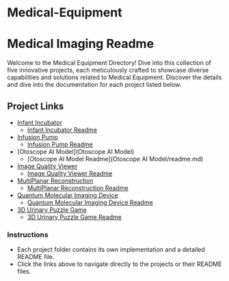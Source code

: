 # Medical-Equipment

# Medical Imaging Readme

Welcome to the Medical Equipment Directory! Dive into this collection of five innovative projects, each meticulously crafted to showcase diverse capabilities and solutions related to Medical Equipment. Discover the details and dive into the documentation for each project listed below.

## Project Links

- [Infant Incubator](Infant-Incubator)
  - [Infant Incubator Readme](Infant-Incubator/README.md)
- [Infusion Pump](Infustion-Pump)
  - [Infusion Pump Readme](Infustion-Pump/README.md)
- [Otoscope AI Model](Otoscope AI Model)
  - [Otoscope AI Model Readme](Otoscope AI Model/readme.md)
- [Image Quality Viewer](https://github.com/MonaElkhouly/Anatomy-Based-Imaging/tree/main/Image_Quality_Viewer)
  - [Image Quality Viewer Readme](https://github.com/MonaElkhouly/Anatomy-Based-Imaging/tree/main/Image_Quality_Viewer#readme)
- [MultiPlanar Reconstruction](https://github.com/MonaElkhouly/Anatomy-Based-Imaging/tree/main/MultiPlanar-Reconstruction)
  - [MultiPlanar Reconstruction Readme](https://github.com/MonaElkhouly/Anatomy-Based-Imaging/blob/main/MultiPlanar-Reconstruction/README.md)
- [Quantum Molecular Imaging Device](https://github.com/MonaElkhouly/Anatomy-Based-Imaging/tree/main/Quantum%20Molecular%20Imaging%20Device)
  - [Quantum Molecular Imaging Device Readme](https://github.com/MonaElkhouly/Anatomy-Based-Imaging/blob/main/Quantum%20Molecular%20Imaging%20Device/README.md)
- [3D Urinary Puzzle Game](https://github.com/MonaElkhouly/Anatomy-Based-Imaging/tree/main/Urinary%20System%20Unity%20Puzzle)
  - [3D Urinary Puzzle Game Readme](https://github.com/MonaElkhouly/Anatomy-Based-Imaging/blob/main/Urinary%20System%20Unity%20Puzzle/README.md)

### Instructions
- Each project folder contains its own implementation and a detailed README file.
- Click the links above to navigate directly to the projects or their README files.


 
